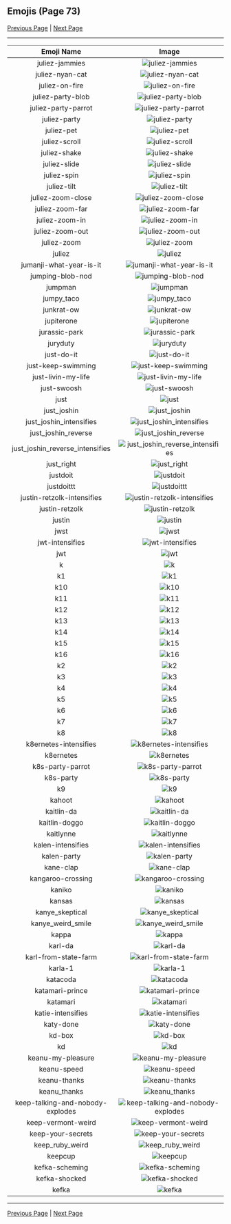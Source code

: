 
## Emojis (Page 73)

[Previous Page](/docs/hc/page-j-0072.md)
  | [Next Page](/docs/hc/page-k-0074.md)

<hr />

|Emoji Name|Image|
| :-: | :-: |
|juliez-jammies| ![juliez-jammies](/emojis/hc/juliez-jammies.gif)|
|juliez-nyan-cat| ![juliez-nyan-cat](/emojis/hc/juliez-nyan-cat.gif)|
|juliez-on-fire| ![juliez-on-fire](/emojis/hc/juliez-on-fire.gif)|
|juliez-party-blob| ![juliez-party-blob](/emojis/hc/juliez-party-blob.gif)|
|juliez-party-parrot| ![juliez-party-parrot](/emojis/hc/juliez-party-parrot.gif)|
|juliez-party| ![juliez-party](/emojis/hc/juliez-party.gif)|
|juliez-pet| ![juliez-pet](/emojis/hc/juliez-pet.gif)|
|juliez-scroll| ![juliez-scroll](/emojis/hc/juliez-scroll.gif)|
|juliez-shake| ![juliez-shake](/emojis/hc/juliez-shake.gif)|
|juliez-slide| ![juliez-slide](/emojis/hc/juliez-slide.gif)|
|juliez-spin| ![juliez-spin](/emojis/hc/juliez-spin.gif)|
|juliez-tilt| ![juliez-tilt](/emojis/hc/juliez-tilt.gif)|
|juliez-zoom-close| ![juliez-zoom-close](/emojis/hc/juliez-zoom-close.gif)|
|juliez-zoom-far| ![juliez-zoom-far](/emojis/hc/juliez-zoom-far.gif)|
|juliez-zoom-in| ![juliez-zoom-in](/emojis/hc/juliez-zoom-in.gif)|
|juliez-zoom-out| ![juliez-zoom-out](/emojis/hc/juliez-zoom-out.gif)|
|juliez-zoom| ![juliez-zoom](/emojis/hc/juliez-zoom.gif)|
|juliez| ![juliez](/emojis/hc/juliez.gif)|
|jumanji-what-year-is-it| ![jumanji-what-year-is-it](/emojis/hc/jumanji-what-year-is-it.png)|
|jumping-blob-nod| ![jumping-blob-nod](/emojis/hc/jumping-blob-nod.gif)|
|jumpman| ![jumpman](/emojis/hc/jumpman.png)|
|jumpy_taco| ![jumpy_taco](/emojis/hc/jumpy_taco.gif)|
|junkrat-ow| ![junkrat-ow](/emojis/hc/junkrat-ow.png)|
|jupiterone| ![jupiterone](/emojis/hc/jupiterone.png)|
|jurassic-park| ![jurassic-park](/emojis/hc/jurassic-park.png)|
|juryduty| ![juryduty](/emojis/hc/juryduty.jpg)|
|just-do-it| ![just-do-it](/emojis/hc/just-do-it.png)|
|just-keep-swimming| ![just-keep-swimming](/emojis/hc/just-keep-swimming.png)|
|just-livin-my-life| ![just-livin-my-life](/emojis/hc/just-livin-my-life.png)|
|just-swoosh| ![just-swoosh](/emojis/hc/just-swoosh.png)|
|just| ![just](/emojis/hc/just.png)|
|just_joshin| ![just_joshin](/emojis/hc/just_joshin.jpg)|
|just_joshin_intensifies| ![just_joshin_intensifies](/emojis/hc/just_joshin_intensifies.gif)|
|just_joshin_reverse| ![just_joshin_reverse](/emojis/hc/just_joshin_reverse.png)|
|just_joshin_reverse_intensifies| ![just_joshin_reverse_intensifies](/emojis/hc/just_joshin_reverse_intensifies.gif)|
|just_right| ![just_right](/emojis/hc/just_right.png)|
|justdoit| ![justdoit](/emojis/hc/justdoit.png)|
|justdoittt| ![justdoittt](/emojis/hc/justdoittt.png)|
|justin-retzolk-intensifies| ![justin-retzolk-intensifies](/emojis/hc/justin-retzolk-intensifies.gif)|
|justin-retzolk| ![justin-retzolk](/emojis/hc/justin-retzolk.png)|
|justin| ![justin](/emojis/hc/justin.jpg)|
|jwst| ![jwst](/emojis/hc/jwst.png)|
|jwt-intensifies| ![jwt-intensifies](/emojis/hc/jwt-intensifies.gif)|
|jwt| ![jwt](/emojis/hc/jwt.png)|
|k| ![k](/emojis/hc/k.png)|
|k1| ![k1](/emojis/hc/k1.png)|
|k10| ![k10](/emojis/hc/k10.png)|
|k11| ![k11](/emojis/hc/k11.png)|
|k12| ![k12](/emojis/hc/k12.png)|
|k13| ![k13](/emojis/hc/k13.png)|
|k14| ![k14](/emojis/hc/k14.png)|
|k15| ![k15](/emojis/hc/k15.png)|
|k16| ![k16](/emojis/hc/k16.png)|
|k2| ![k2](/emojis/hc/k2.png)|
|k3| ![k3](/emojis/hc/k3.png)|
|k4| ![k4](/emojis/hc/k4.png)|
|k5| ![k5](/emojis/hc/k5.png)|
|k6| ![k6](/emojis/hc/k6.png)|
|k7| ![k7](/emojis/hc/k7.png)|
|k8| ![k8](/emojis/hc/k8.png)|
|k8ernetes-intensifies| ![k8ernetes-intensifies](/emojis/hc/k8ernetes-intensifies.gif)|
|k8ernetes| ![k8ernetes](/emojis/hc/k8ernetes.png)|
|k8s-party-parrot| ![k8s-party-parrot](/emojis/hc/k8s-party-parrot.gif)|
|k8s-party| ![k8s-party](/emojis/hc/k8s-party.gif)|
|k9| ![k9](/emojis/hc/k9.png)|
|kahoot| ![kahoot](/emojis/hc/kahoot.jpg)|
|kaitlin-da| ![kaitlin-da](/emojis/hc/kaitlin-da.png)|
|kaitlin-doggo| ![kaitlin-doggo](/emojis/hc/kaitlin-doggo.png)|
|kaitlynne| ![kaitlynne](/emojis/hc/kaitlynne.png)|
|kalen-intensifies| ![kalen-intensifies](/emojis/hc/kalen-intensifies.gif)|
|kalen-party| ![kalen-party](/emojis/hc/kalen-party.gif)|
|kane-clap| ![kane-clap](/emojis/hc/kane-clap.gif)|
|kangaroo-crossing| ![kangaroo-crossing](/emojis/hc/kangaroo-crossing.jpg)|
|kaniko| ![kaniko](/emojis/hc/kaniko.png)|
|kansas| ![kansas](/emojis/hc/kansas.jpg)|
|kanye_skeptical| ![kanye_skeptical](/emojis/hc/kanye_skeptical.jpg)|
|kanye_weird_smile| ![kanye_weird_smile](/emojis/hc/kanye_weird_smile.png)|
|kappa| ![kappa](/emojis/hc/kappa.png)|
|karl-da| ![karl-da](/emojis/hc/karl-da.png)|
|karl-from-state-farm| ![karl-from-state-farm](/emojis/hc/karl-from-state-farm.png)|
|karla-1| ![karla-1](/emojis/hc/karla-1.png)|
|katacoda| ![katacoda](/emojis/hc/katacoda.png)|
|katamari-prince| ![katamari-prince](/emojis/hc/katamari-prince.gif)|
|katamari| ![katamari](/emojis/hc/katamari.gif)|
|katie-intensifies| ![katie-intensifies](/emojis/hc/katie-intensifies.gif)|
|katy-done| ![katy-done](/emojis/hc/katy-done.png)|
|kd-box| ![kd-box](/emojis/hc/kd-box.png)|
|kd| ![kd](/emojis/hc/kd.png)|
|keanu-my-pleasure| ![keanu-my-pleasure](/emojis/hc/keanu-my-pleasure.gif)|
|keanu-speed| ![keanu-speed](/emojis/hc/keanu-speed.gif)|
|keanu-thanks| ![keanu-thanks](/emojis/hc/keanu-thanks.gif)|
|keanu_thanks| ![keanu_thanks](/emojis/hc/keanu_thanks.gif)|
|keep-talking-and-nobody-explodes| ![keep-talking-and-nobody-explodes](/emojis/hc/keep-talking-and-nobody-explodes.png)|
|keep-vermont-weird| ![keep-vermont-weird](/emojis/hc/keep-vermont-weird.jpg)|
|keep-your-secrets| ![keep-your-secrets](/emojis/hc/keep-your-secrets.png)|
|keep_ruby_weird| ![keep_ruby_weird](/emojis/hc/keep_ruby_weird.png)|
|keepcup| ![keepcup](/emojis/hc/keepcup.png)|
|kefka-scheming| ![kefka-scheming](/emojis/hc/kefka-scheming.gif)|
|kefka-shocked| ![kefka-shocked](/emojis/hc/kefka-shocked.gif)|
|kefka| ![kefka](/emojis/hc/kefka.gif)|

<hr/>

[Previous Page](/docs/hc/page-j-0072.md)
  | [Next Page](/docs/hc/page-k-0074.md)